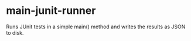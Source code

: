 # main-junit-runner
Runs JUnit tests in a simple main() method and writes the results as JSON to disk.
